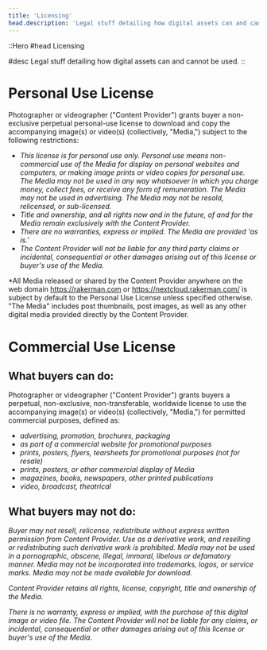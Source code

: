 ```yaml
---
title: 'Licensing'
head.description: 'Legal stuff detailing how digital assets can and cannot be used.'
---
```


::Hero
#head
Licensing

#desc
Legal stuff detailing how digital assets can and cannot be used.
::

# Personal Use License
Photographer or videographer ("Content Provider") grants buyer a non-exclusive perpetual personal-use license to download and copy the accompanying image(s) or video(s) (collectively, "Media,") subject to the following restrictions:

- *This license is for personal use only. Personal use means non-commercial use of the Media for display on personal websites and computers, or making image prints or video copies for personal use. The Media may not be used in any way whatsoever in which you charge money, collect fees, or receive any form of remuneration. The Media may not be used in advertising. The Media may not be resold, relicensed, or sub-licensed.*
- *Title and ownership, and all rights now and in the future, of and for the Media remain exclusively with the Content Provider.*
- *There are no warranties, express or implied. The Media are provided 'as is.'*
- *The Content Provider will not be liable for any third party claims or incidental, consequential or other damages arising out of this license or buyer's use of the Media.*

*All Media released or shared by the Content Provider anywhere on the web domain https://rakerman.com or https://nextcloud.rakerman.com/ is subject by default to the Personal Use License unless specified otherwise. "The Media" includes post thumbnails, post images, as well as any other digital media provided directly by the Content Provider.

# Commercial Use License
## What buyers can do:
Photographer or videographer ("Content Provider") grants buyers a perpetual, non-exclusive, non-transferable, worldwide license to use the accompanying image(s) or video(s) (collectively, "Media,") for permitted commercial purposes, defined as:

- *advertising, promotion, brochures, packaging*
- *as part of a commercial website for promotional purposes*
- *prints, posters, flyers, tearsheets for promotional purposes (not for resale)*
- *prints, posters, or other commercial display of Media*
- *magazines, books, newspapers, other printed publications*
- *video, broadcast, theatrical*

## What buyers may not do:
*Buyer may not resell, relicense, redistribute without express written permission from Content Provider. Use as a derivative work, and reselling or redistributing such derivative work is prohibited. Media may not be used in a pornographic, obscene, illegal, immoral, libelous or defamatory manner. Media may not be incorporated into trademarks, logos, or service marks. Media may not be made available for download.*

*Content Provider retains all rights, license, copyright, title and ownership of the Media.*

*There is no warranty, express or implied, with the purchase of this digital image or video file. The Content Provider will not be liable for any claims, or incidental, consequential or other damages arising out of this license or buyer's use of the Media.*